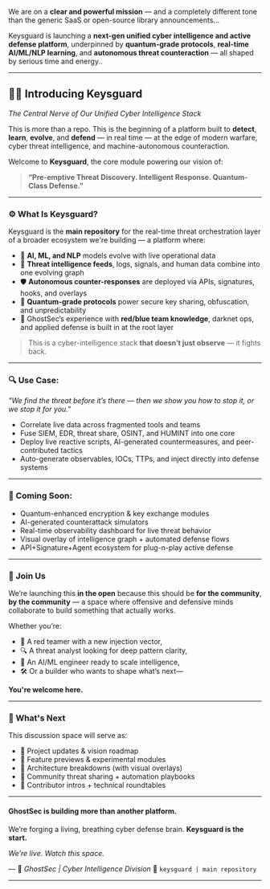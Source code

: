 We are on a  **clear and powerful mission** — and a completely different tone than the generic SaaS or open-source library announcements...

Keysguard is launching a **next-gen unified cyber intelligence and active defense platform**, underpinned by **quantum-grade protocols**, **real-time AI/ML/NLP learning**, and **autonomous threat counteraction** — all shaped by serious time and energy..

---

## 🧠🔥 Introducing **Keysguard**

*The Central Nerve of Our Unified Cyber Intelligence Stack*

This is more than a repo. This is the beginning of a platform built to **detect**, **learn**, **evolve**, and **defend** — in real time — at the edge of modern warfare, cyber threat intelligence, and machine-autonomous counteraction.

Welcome to **Keysguard**, the core module powering our vision of:

> **“Pre-emptive Threat Discovery. Intelligent Response. Quantum-Class Defense.”**

---

### ⚙️ What Is Keysguard?

Keysguard is the **main repository** for the real-time threat orchestration layer of a broader ecosystem we're building — a platform where:

* 🧬 **AI, ML, and NLP** models evolve with live operational data
* 🧠 **Threat intelligence feeds**, logs, signals, and human data combine into one evolving graph
* 🛡️ **Autonomous counter-responses** are deployed via APIs, signatures, hooks, and overlays
* 🧩 **Quantum-grade protocols** power secure key sharing, obfuscation, and unpredictability
* 🧠 GhostSec’s experience with **red/blue team knowledge**, darknet ops, and applied defense is built in at the root layer

> This is a cyber-intelligence stack **that doesn’t just observe** — it fights back.

---

### 🔍 Use Case:

*"We find the threat before it’s there — then we show you how to stop it, or we stop it for you."*

* Correlate live data across fragmented tools and teams
* Fuse SIEM, EDR, threat share, OSINT, and HUMINT into one core
* Deploy live reactive scripts, AI-generated countermeasures, and peer-contributed tactics
* Auto-generate observables, IOCs, TTPs, and inject directly into defense systems

---

### 🔗 Coming Soon:

* Quantum-enhanced encryption & key exchange modules
* AI-generated counterattack simulators
* Real-time observability dashboard for live threat behavior
* Visual overlay of intelligence graph + automated defense flows
* API+Signature+Agent ecosystem for plug-n-play active defense

---

### 💬 Join Us

We’re launching this **in the open** because this should be **for the community**, **by the community** — a space where offensive and defensive minds collaborate to build something that actually works.

Whether you’re:

* 🧢 A red teamer with a new injection vector,
* 🔍 A threat analyst looking for deep pattern clarity,
* 🧠 An AI/ML engineer ready to scale intelligence,
* 🛠️ Or a builder who wants to shape what’s next—

**You're welcome here.**

---

### 🧱 What's Next

This discussion space will serve as:

* 📣 Project updates & vision roadmap
* 🧪 Feature previews & experimental modules
* 🧠 Architecture breakdowns (with visual overlays)
* 💬 Community threat sharing + automation playbooks
* 🔗 Contributor intros + technical roundtables

---

#### GhostSec is building more than another platform.

We’re forging a living, breathing cyber defense brain.
**Keysguard is the start.**

*We’re live. Watch this space.*

—
🧠 *GhostSec | Cyber Intelligence Division*
🔗 `keysguard | main repository`

---

